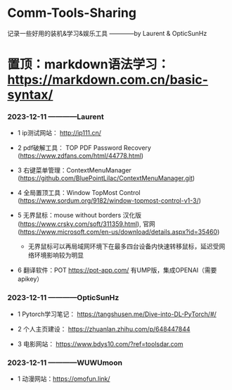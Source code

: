 # Comm-Tools-Sharing

记录一些好用的装机&学习&娱乐工具  ————by Laurent & OpticSunHz

#  置顶：markdown语法学习：  https://markdown.com.cn/basic-syntax/

### 2023-12-11  ————Laurent

+ 1 ip测试网站：  http://ip111.cn/

+ 2 pdf破解工具：  TOP PDF Password Recovery  (https://www.zdfans.com/html/44778.html)

+ 3 右键菜单管理：ContextMenuManager  (https://github.com/BluePointLilac/ContextMenuManager.git)

+ 4 全局置顶工具：Window TopMost Control  (https://www.sordum.org/9182/window-topmost-control-v1-3/)

+ 5 无界鼠标：mouse without borders  汉化版(https://www.crsky.com/soft/311359.html), 官网(https://www.microsoft.com/en-us/download/details.aspx?id=35460)
  + 无界鼠标可以再局域网环境下在最多四台设备内快速转移鼠标，延迟受网络环境影响较为明显

+ 6 翻译软件：POT https://pot-app.com/ 有UMP版，集成OPENAI（需要apikey）

### 2023-12-11  ————OpticSunHz

+ 1 Pytorch学习笔记： https://tangshusen.me/Dive-into-DL-PyTorch/#/  

+ 2 个人主页建设： https://zhuanlan.zhihu.com/p/648447844  

+ 3 电影网站： https://www.bdys10.com/?ref=toolsdar.com


### 2023-12-11  ————WUWUmoon

+ 1 动漫网站：https://omofun.link/
